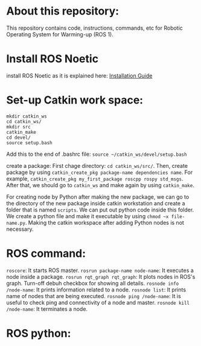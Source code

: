 # About this repository:
This repository contains code, instructions, commands, etc for Robotic Operating System for Warming-up (ROS 1).


# Install ROS Noetic
install ROS Noetic as it is explained here: [Installation Guide](http://wiki.ros.org/noetic/Installation/Ubuntu)

# Set-up Catkin work space:
```
mkdir catkin_ws
cd catkin_ws/
mkdir src
catkin_make
cd devel/
source setup.bash
```

Add this to the end of .bashrc file:
`source ~/catkin_ws/devel/setup.bash`

create a package:
First chage directory: `cd catkin_ws/src/`. Then, create package by using `catkin_create_pkg package-name dependencies name`. For example, `catkin_create_pkg my_first_package roscpp rospy std_msgs`. After that, we should go to `catkin_ws` and make again by using `catkin_make`.

For creating node by Python after making the new package, we can go to the directory of the new package inside catkin workstation and create a folder that is named `scripts`. We can put out python code inside this folder. We create a python file and make it executable by using `chmod ~x file-name.py`. Making the catkin workspace after adding Python nodes is not necessary.


# ROS command:
`roscore`: It starts ROS master.
`rosrun package-name node-name`: It executes a node inside a package.
`rosrun rqt_graph rqt_graph`: It plots nodes in ROS's graph. Turn-off debuh checkbox for showing all details.
`rosnode info /node-name`: It prints information related to a node.
`rosnode list`: It prints name of nodes that are being executed.
`rosnode ping /node-name`: It is useful to check ping and connectivity of a node and master.
`rosnode kill /node-name`: It terminates a node. 



# ROS python:
